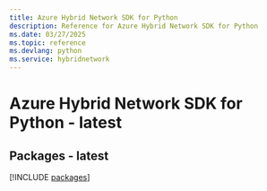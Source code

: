 ```yaml
---
title: Azure Hybrid Network SDK for Python
description: Reference for Azure Hybrid Network SDK for Python
ms.date: 03/27/2025
ms.topic: reference
ms.devlang: python
ms.service: hybridnetwork
---
```

# Azure Hybrid Network SDK for Python - latest
## Packages - latest
[!INCLUDE [packages](hybrid-network-index.md)]
